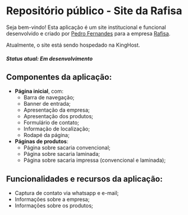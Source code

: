 # Repositório público - Site da Rafisa

Seja bem-vindo! Esta aplicação é um site institucional e funcional desenvolvido e criado por [Pedro Fernandes](https://github.com/peedrofernandes) para a empresa [Rafisa](https://rafisa.com.br).

Atualmente, o site está sendo hospedado na KingHost.

##### Status atual: Em desenvolvimento

## Componentes da aplicação:

* **Página inicial**, com:
  * Barra de navegação;
  * Banner de entrada;
  * Apresentação da empresa;
  * Apresentação dos produtos;
  * Formulário de contato;
  * Informação de localização;
  * Rodapé da página;
* **Páginas de produtos**:
  * Página sobre sacaria convencional;
  * Página sobre sacaria laminada;
  * Página sobre sacaria impressa (convencional e laminada);

## Funcionalidades e recursos da aplicação:

* Captura de contato via whatsapp e e-mail;
* Informações sobre a empresa;
* Informações sobre os produtos;

<!-- ### Elementos do markdown (mostrados por uma lista ordenada!)

1.  Título

# Olá!

2.  Links

[Link para o YouTube](https://youtube.com)

3. Pedaço de código (inline)

`const factorial = (n) => n > 0 ? factorial(n - 1) : 0`

4. Pedaço de código (bloco)

```C
#include <stdio.h>

int main(void) {
  printf("Ola, mundo!\n");

  return 0
}
```

5. Tabela (HTML)

<table>
  <thead>
    <tr>
      <th>Cabeçalho 1</th>
      <th>Cabeçalho 2</th>
      <th>Cabeçalho 3</th>
    </tr>
  </thead>
  <tbody>
    <tr>
      <td>Item 1</td>
      <td>Item 2</td>
      <td>Item 3</td>
    </tr>
    <tr>
      <td>Item 1</td>
      <td>Item 2</td>
      <td>Item 3</td>
    </tr>
    <tr>
      <td>Item 1</td>
      <td>Item 2</td>
      <td>Item 3</td>
    </tr>
  </tbody>
</table>

6. Tabela (Markdown)

| c1 | c2 | c3 |
| - | - | - |
| item 1 | item 2 | item 3 |
| item 5 | item 6 | item 7 |

7. Marcação de sintaxe personalizada

7.1. Python

```Python
print('Ola mundo!')
```

7.2. C

```C
#include <stdio.h>
```

7.3. JSON

```json
{
  "valor1": "chave1",
  "valor2": "chave2"
}
```

7.4. JavaScript

```javascript
const n1 = "Nome da variavel"

function printar(str) {
  console.log(str)
}

printar(n1)
```

8. Elemento em negrito

**elemento em negrito** -->
